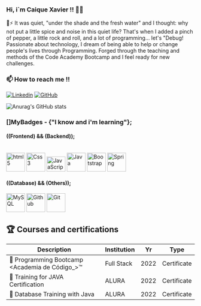  
### Hi, i`m Caique Xavier !! 🤙👋

🌱⚡ It was quiet, "under the shade and the fresh water" and I thought: why not put a little spice and noise in this quiet life? That's when I added a pinch of pepper, a little rock and roll, and a lot of programming... let's "Debug!
Passionate about technology, I dream of being able to help or change people's lives through Programming.
Forged through the teaching and methods of the Code Academy Bootcamp and I feel ready for new challenges.

### 📫 How to reach me !! 
[![Linkedin](https://img.shields.io/badge/LinkedIn-0077B5?style=for-the-badge&logo=linkedin&logoColor=white)](xavier.caiq@gmail.com)
[![GitHub](https://img.shields.io/badge/GitHub-100000?style=for-the-badge&logo=github&logoColor=white)](https://github.com/XavierCaiqueDF)


![Anurag's GitHub stats](https://github-readme-stats.vercel.app/api?username=XavierCaiqueDF&show_icons=true&theme=tokyonight)

### []MyBadges - {"I know and i'm learning"};
<h4>((Frontend) && (Backend));</h4>
<div style="display: inline_block"><br/>
<img alingn="center" alt="html5" height="50" width="50" src="https://cdn.jsdelivr.net/gh/devicons/devicon/icons/html5/html5-original-wordmark.svg" />
<img alingn="center" alt="Css3" height="50" width="50" src="https://cdn.jsdelivr.net/gh/devicons/devicon/icons/css3/css3-original-wordmark.svg" />
<img alingn="center" alt="JavaScript" height="40" width="50" src="https://cdn.jsdelivr.net/gh/devicons/devicon/icons/javascript/javascript-original.svg" />
<img alingn="center" alt="Java" height="50" width="50" src="https://cdn.jsdelivr.net/gh/devicons/devicon/icons/java/java-original.svg" />
<img alingn="center" alt="Bootstrap" height="50" width="50" src="https://cdn.jsdelivr.net/gh/devicons/devicon/icons/bootstrap/bootstrap-original-wordmark.svg" />
<img alingn="center" alt="Spring" height="50" width="50" src="https://cdn.jsdelivr.net/gh/devicons/devicon/icons/spring/spring-original-wordmark.svg" />

<h4>((Database) && (Others));</h4>
<img alingn="center" alt="MySQL" height="50" width="50" src="https://cdn.jsdelivr.net/gh/devicons/devicon/icons/mysql/mysql-original-wordmark.svg" />
<img alingn="center" alt="Github" height="50" width="50" src="https://cdn.jsdelivr.net/gh/devicons/devicon/icons/github/github-original-wordmark.svg"/>
<img alingn="center" alt="Git" height="50" width="50" src="https://cdn.jsdelivr.net/gh/devicons/devicon/icons/git/git-original-wordmark.svg" />            

## 🏆 Courses and certifications

Description  | Institution  | Yr | Type
--------- | --------- | ------ | ------
🏅 Programming Bootcamp <Academia de Código_>™ | Full Stack | 2022 | Certificate
🏅 Training for JAVA Certification | ALURA | 2022 | Certificate
🏅 Database Training with Java| ALURA | 2022 | Certificate

</div>
